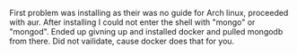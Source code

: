First problem was installing as their was no guide for Arch linux, proceeded with aur. After installing I could not enter the shell with "mongo" or "mongod". 
Ended up givning up and installed docker and pulled mongodb from there. Did not vailidate, cause docker does that for you. 
 
